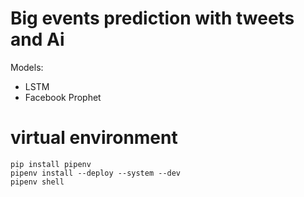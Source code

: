 # Big events prediction with tweets and Ai

Models:

- LSTM
- Facebook Prophet

# virtual environment

```
pip install pipenv
pipenv install --deploy --system --dev
pipenv shell
```
